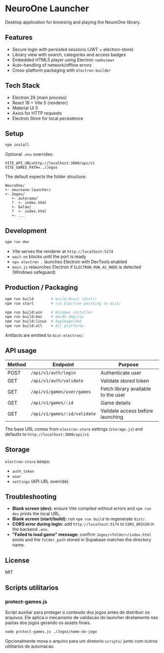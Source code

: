 ﻿# NeuroOne Launcher

Desktop application for browsing and playing the NeuroOne library.

## Features

- Secure login with persisted sessions (JWT + electron-store)
- Library view with search, categories and access badges
- Embedded HTML5 player using Electron `<webview>`
- Auto-handling of network/offline errors
- Cross-platform packaging with `electron-builder`

## Tech Stack

- Electron 29 (main process)
- React 18 + Vite 5 (renderer)
- Material UI 5
- Axios for HTTP requests
- Electron Store for local persistence

## Setup

```bash
npm install
```

Optional `.env` overrides:

```
VITE_API_URL=http://localhost:3000/api/v1
VITE_GAMES_PATH=../Jogos
```

The default expects the folder structure:

```
NeuroOne/
+- neuroone-launcher/
+- Jogos/
   +- autorama/
   ?  +- index.html
   +- balao/
   ?  +- index.html
   +- ...
```

## Development

```bash
npm run dev
```

- Vite serves the renderer at `http://localhost:5174`
- `wait-on` blocks until the port is ready
- `npx electron .` launches Electron with DevTools enabled
- `main.js` relaunches Electron if `ELECTRON_RUN_AS_NODE` is detected (Windows safeguard)

## Production / Packaging

```bash
npm run build        # build React (dist/)
npm run start        # run Electron pointing to dist/

npm run build:win    # Windows installer
npm run build:mac    # macOS dmg/zip
npm run build:linux  # AppImage/deb
npm run build:all    # All platforms
```

Artifacts are emitted to `dist-electron/`.

## API usage

| Method | Endpoint | Purpose |
|--------|----------|---------|
| POST   | `/api/v1/auth/login`         | Authenticate user |
| GET    | `/api/v1/auth/validate`      | Validate stored token |
| GET    | `/api/v1/games/user/games`   | Fetch library available to the user |
| GET    | `/api/v1/games/:id`          | Game details |
| GET    | `/api/v1/games/:id/validate` | Validate access before launching |

The base URL comes from `electron-store` settings (`storage.js`) and defaults to `http://localhost:3000/api/v1`.

## Storage

`electron-store` keeps:
- `auth_token`
- `user`
- `settings` (API URL override)

## Troubleshooting

- **Blank screen (dev):** ensure Vite compiled without errors and `npm run dev` prints the local URL.
- **Blank screen (start/build):** run `npm run build` to regenerate `dist/`.
- **CORS error during login:** add `http://localhost:5174` to `CORS_ORIGIN` in the backend `.env`.
- **"Failed to load game" message:** confirm `Jogos/<folder>/index.html` exists and the `folder_path` stored in Supabase matches the directory name.

## License

MIT

## Scripts utilitarios

### protect-games.js

Script auxiliar para proteger o conteudo dos jogos antes de distribuir os arquivos. Ele aplica o mecanismo de validacao do launcher diretamente nas pastas dos jogos gerando os assets finais.

```bash
node protect-games.js ./Jogos/nome-do-jogo
```

Opcionalmente mova o arquivo para um diretorio `scripts/` junto com outros utilitarios de automacao.
